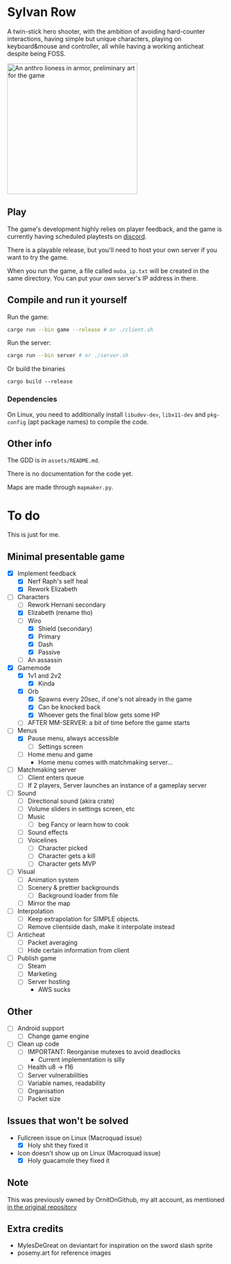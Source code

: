 # Sylvan Row
A twin-stick hero shooter, with the ambition of avoiding hard-counter interactions, having simple but unique characters, playing on keyboard&mouse and controller, all while having a working anticheat despite being FOSS.

<img src="assets/characters/cynewynn/textures/banner.png" width="300" title="Preliminary art of one of the characters" alt="An anthro lioness in armor, preliminary art for the game"/>

## Play

The game's development highly relies on player feedback, and the game is currently having scheduled playtests on [discord](https://discord.gg/4SbwGZeYcx).

There is a playable release, but you'll need to host your own server if you want to try the game.

When you run the game, a file called `moba_ip.txt` will be created in the same directory. You can put your own server's IP address in there.

## Compile and run it yourself

Run the game:
```sh
cargo run --bin game --release # or ./client.sh
```
Run the server:
```sh
cargo run --bin server # or ./server.sh
```
Or build the binaries
```
cargo build --release
```

### Dependencies

On Linux, you need to additionally install `libudev-dev`, `libx11-dev` and `pkg-config` (apt package names) to compile the code.

## Other info

The GDD is in `assets/README.md`.

There is no documentation for the code yet.

Maps are made through `mapmaker.py`.

# To do

This is just for me.

## Minimal presentable game

- [x] Implement feedback
  - [x] Nerf Raph's self heal
  - [x] Rework Elizabeth
- [ ] Characters
  - [ ] Rework Hernani secondary
  - [x] Elizabeth (rename tho)
  - [ ] Wiro
    - [x] Shield (secondary)
    - [x] Primary
    - [x] Dash
    - [x] Passive
  - [ ] An assassin
- [x] Gamemode
  - [x] 1v1 and 2v2
    - [x] Kinda
  - [x] Orb
    - [x] Spawns every 20sec, if one's not already in the game
    - [x] Can be knocked back
    - [x] Whoever gets the final blow gets some HP
  - [ ] AFTER MM-SERVER: a bit of time before the game starts
- [ ] Menus
  - [x] Pause menu, always accessible
    - [ ] Settings screen
  - [ ] Home menu and game
    - Home menu comes with matchmaking server...
- [ ] Matchmaking server
  - [ ] Client enters queue
  - [ ] If 2 players, Server launches an instance of a gameplay server
- [ ] Sound
  - [ ] Directional sound (akira crate)
  - [ ] Volume sliders in settings screen, etc
  - [ ] Music
    - [ ] beg Fancy or learn how to cook
  -  [ ] Sound effects
  -  [ ] Voicelines
     -  [ ] Character picked
     -  [ ] Character gets a kill
     -  [ ] Character gets MVP
- [ ] Visual
  - [ ] Animation system
  - [ ] Scenery & prettier backgrounds
    - [ ] Background loader from file
  - [ ] Mirror the map
- [ ] Interpolation
  - [ ] Keep extrapolation for SIMPLE objects.
  - [ ] Remove clientside dash, make it interpolate instead
- [ ] Anticheat
  - [ ] Packet averaging
  - [ ] Hide certain information from client
- [ ] Publish game
  - [ ] Steam
  - [ ] Marketing
  - [ ] Server hosting
    - AWS sucks

## Other

- [ ] Android support
  - [ ] Change game engine
- [ ] Clean up code
  - [ ] IMPORTANT: Reorganise mutexes to avoid deadlocks
    - Current implementation is silly
  - [ ] Health u8 -> f16
  - [ ] Server vulnerabilities
  - [ ] Variable names, readability
  - [ ] Organisation
  - [ ] Packet size

## Issues that won't be solved

- Fullcreen issue on Linux (Macroquad issue)
  - [x] Holy shit they fixed it
- Icon doesn't show up on Linux (Macroquad issue)
  - [x] Holy guacamole they fixed it

## Note

This was previously owned by OrnitOnGithub, my alt account, as mentioned [in the original repository](https://github.com/OrnitOnGithub/moba?tab=readme-ov-file#notice)

## Extra credits

- MylesDeGreat on deviantart for inspiration on the sword slash sprite
- posemy.art for reference images
